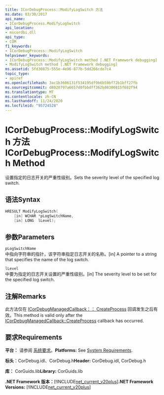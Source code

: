 ```yaml
---
title: ICorDebugProcess::ModifyLogSwitch 方法
ms.date: 03/30/2017
api_name:
- ICorDebugProcess.ModifyLogSwitch
api_location:
- mscordbi.dll
api_type:
- COM
f1_keywords:
- ICorDebugProcess::ModifyLogSwitch
helpviewer_keywords:
- ICorDebugProcess::ModifyLogSwitch method [.NET Framework debugging]
- ModifyLogSwitch method [.NET Framework debugging]
ms.assetid: 5fd30875-555e-4e96-877b-5dd266cde7c4
topic_type:
- apiref
ms.openlocfilehash: 3ac1b3606131f534195df9b6b59bf72b1bff27fb
ms.sourcegitcommit: d8020797a6657d0fbbdff362b80300815f682f94
ms.translationtype: MT
ms.contentlocale: zh-CN
ms.lasthandoff: 11/24/2020
ms.locfileid: "95724528"
---
```

# <a name="icordebugprocessmodifylogswitch-method"></a><span data-ttu-id="3c681-102">ICorDebugProcess::ModifyLogSwitch 方法</span><span class="sxs-lookup"><span data-stu-id="3c681-102">ICorDebugProcess::ModifyLogSwitch Method</span></span>

<span data-ttu-id="3c681-103">设置指定的日志开关的严重性级别。</span><span class="sxs-lookup"><span data-stu-id="3c681-103">Sets the severity level of the specified log switch.</span></span>  
  
## <a name="syntax"></a><span data-ttu-id="3c681-104">语法</span><span class="sxs-lookup"><span data-stu-id="3c681-104">Syntax</span></span>  
  
```cpp  
HRESULT ModifyLogSwitch(  
    [in] WCHAR *pLogSwitchName,  
    [in] LONG  lLevel);  
```  
  
## <a name="parameters"></a><span data-ttu-id="3c681-105">参数</span><span class="sxs-lookup"><span data-stu-id="3c681-105">Parameters</span></span>  

 `pLogSwitchName`  
 <span data-ttu-id="3c681-106">中指向字符串的指针，该字符串指定日志开关的名称。</span><span class="sxs-lookup"><span data-stu-id="3c681-106">[in] A pointer to a string that specifies the name of the log switch.</span></span>  
  
 `lLevel`  
 <span data-ttu-id="3c681-107">中要为指定的日志开关设置的严重性级别。</span><span class="sxs-lookup"><span data-stu-id="3c681-107">[in] The severity level to be set for the specified log switch.</span></span>  
  
## <a name="remarks"></a><span data-ttu-id="3c681-108">注解</span><span class="sxs-lookup"><span data-stu-id="3c681-108">Remarks</span></span>  

 <span data-ttu-id="3c681-109">此方法仅在 [ICorDebugManagedCallback：： CreateProcess](icordebugmanagedcallback-createprocess-method.md) 回调发生之后有效。</span><span class="sxs-lookup"><span data-stu-id="3c681-109">This method is valid only after the [ICorDebugManagedCallback::CreateProcess](icordebugmanagedcallback-createprocess-method.md) callback has occurred.</span></span>  
  
## <a name="requirements"></a><span data-ttu-id="3c681-110">要求</span><span class="sxs-lookup"><span data-stu-id="3c681-110">Requirements</span></span>  

 <span data-ttu-id="3c681-111">**平台：** 请参阅 [系统要求](../../get-started/system-requirements.md)。</span><span class="sxs-lookup"><span data-stu-id="3c681-111">**Platforms:** See [System Requirements](../../get-started/system-requirements.md).</span></span>  
  
 <span data-ttu-id="3c681-112">**标头**：CorDebug.idl、CorDebug.h</span><span class="sxs-lookup"><span data-stu-id="3c681-112">**Header:** CorDebug.idl, CorDebug.h</span></span>  
  
 <span data-ttu-id="3c681-113">**库：** CorGuids.lib</span><span class="sxs-lookup"><span data-stu-id="3c681-113">**Library:** CorGuids.lib</span></span>  
  
 <span data-ttu-id="3c681-114">**.NET Framework 版本：**[!INCLUDE[net_current_v20plus](../../../../includes/net-current-v20plus-md.md)]</span><span class="sxs-lookup"><span data-stu-id="3c681-114">**.NET Framework Versions:** [!INCLUDE[net_current_v20plus](../../../../includes/net-current-v20plus-md.md)]</span></span>
